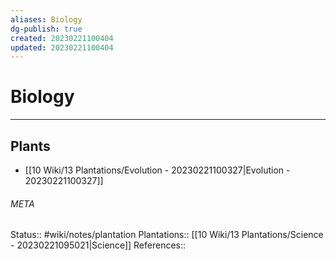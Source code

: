```yaml
---
aliases: Biology
dg-publish: true
created: 20230221100404
updated: 20230221100404
---
```

# Biology
---



## Plants
- [[10 Wiki/13 Plantations/Evolution - 20230221100327\|Evolution - 20230221100327]]




###### META
Status:: #wiki/notes/plantation
Plantations:: [[10 Wiki/13 Plantations/Science - 20230221095021\|Science]]
References:: 

